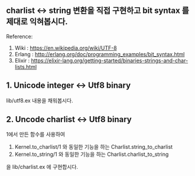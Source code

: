 ## charlist <-> string 변환을 직접 구현하고 bit syntax 를 제대로 익혀봅시다.

Reference:

1. Wiki : https://en.wikipedia.org/wiki/UTF-8
2. Erlang : http://erlang.org/doc/programming_examples/bit_syntax.html
3. Elixir : https://elixir-lang.org/getting-started/binaries-strings-and-char-lists.html

## 1. Unicode integer <-> Utf8 binary

lib/utf8.ex 내용을 채워봅시다.

## 2. Uncode charlist <-> Utf8 binary

1에서 만든 함수를 사용하여

1. Kernel.to_charlist/1 와 동일한 기능을 하는 Charlist.string_to_charlist
2. Kernel.to_string/1 와 동일한 기능을 하는 Charlist.charlist_to_string

을 lib/charlist.ex 에 구현합시다.
